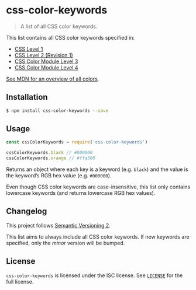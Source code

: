 # css-color-keywords

> A list of all CSS color keywords.

This list contains all CSS color keywords specified in:

- [CSS Level 1](https://www.w3.org/TR/CSS1/#color-units)
- [CSS Level 2 (Revision 1)](https://www.w3.org/TR/CSS2/syndata.html#value-def-color)
- [CSS Color Module Level 3](https://drafts.csswg.org/css-color-3/#colorunits)
- [CSS Color Module Level 4](https://drafts.csswg.org/css-color/#named-colors)

[See MDN for an overview of all colors](https://developer.mozilla.org/en-US/docs/Web/CSS/color_value#Color_keywords).

## Installation

```sh
$ npm install css-color-keywords --save
```

## Usage

```js
const cssColorKeywords = require('css-color-keywords')

cssColorKeywords.black // #000000
cssColorKeywords.orange // #ffa500
```

Returns an object where each key is a keyword (e.g. `black`) and the value is
the keyword’s RGB hex value (e.g. `#000000`).

Even though CSS color keywords are case-insensitive, this list only contains
lowercase keywords (and returns lowercase RGB hex values).

## Changelog

This project follows [Semantic Versioning 2](http://semver.org/).

This list aims to always include all CSS color keywords. If new keywords are
specified, only the *minor* version will be bumped.

## License

`css-color-keywords` is licensed under the ISC license.
See [`LICENSE`](LICENSE) for the full license.
